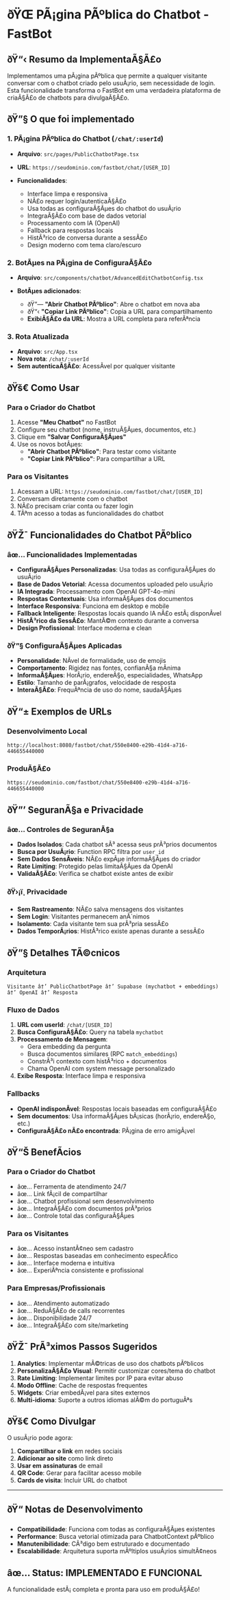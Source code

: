 ﻿# ðŸŒ PÃ¡gina PÃºblica do Chatbot - FastBot

## ðŸ“‹ Resumo da ImplementaÃ§Ã£o

Implementamos uma pÃ¡gina pÃºblica que permite a qualquer visitante conversar com o chatbot criado pelo usuÃ¡rio, sem necessidade de login. Esta funcionalidade transforma o FastBot em uma verdadeira plataforma de criaÃ§Ã£o de chatbots para divulgaÃ§Ã£o.

## ðŸ”§ O que foi implementado

### 1. **PÃ¡gina PÃºblica do Chatbot** (`/chat/:userId`)

- **Arquivo**: `src/pages/PublicChatbotPage.tsx`
- **URL**: `https://seudominio.com/fastbot/chat/[USER_ID]`
- **Funcionalidades**:

  - Interface limpa e responsiva
  - NÃ£o requer login/autenticaÃ§Ã£o
  - Usa todas as configuraÃ§Ãµes do chatbot do usuÃ¡rio
  - IntegraÃ§Ã£o com base de dados vetorial
  - Processamento com IA (OpenAI)
  - Fallback para respostas locais
  - HistÃ³rico de conversa durante a sessÃ£o
  - Design moderno com tema claro/escuro

### 2. **BotÃµes na PÃ¡gina de ConfiguraÃ§Ã£o**

- **Arquivo**: `src/components/chatbot/AdvancedEditChatbotConfig.tsx`
- **BotÃµes adicionados**:

  - ðŸ”— **"Abrir Chatbot PÃºblico"**: Abre o chatbot em nova aba
  - ðŸ“‹ **"Copiar Link PÃºblico"**: Copia a URL para compartilhamento
  - **ExibiÃ§Ã£o da URL**: Mostra a URL completa para referÃªncia

### 3. **Rota Atualizada**

- **Arquivo**: `src/App.tsx`
- **Nova rota**: `/chat/:userId`
- **Sem autenticaÃ§Ã£o**: AcessÃ­vel por qualquer visitante

## ðŸš€ Como Usar

### Para o Criador do Chatbot

1. Acesse **"Meu Chatbot"** no FastBot
2. Configure seu chatbot (nome, instruÃ§Ãµes, documentos, etc.)
3. Clique em **"Salvar ConfiguraÃ§Ãµes"**
4. Use os novos botÃµes:
   - **"Abrir Chatbot PÃºblico"**: Para testar como visitante
   - **"Copiar Link PÃºblico"**: Para compartilhar a URL

### Para os Visitantes

1. Acessam a URL: `https://seudominio.com/fastbot/chat/[USER_ID]`
2. Conversam diretamente com o chatbot
3. NÃ£o precisam criar conta ou fazer login
4. TÃªm acesso a todas as funcionalidades do chatbot

## ðŸŽ¯ Funcionalidades do Chatbot PÃºblico

### âœ… **Funcionalidades Implementadas**

- **ConfiguraÃ§Ãµes Personalizadas**: Usa todas as configuraÃ§Ãµes do usuÃ¡rio
- **Base de Dados Vetorial**: Acessa documentos uploaded pelo usuÃ¡rio
- **IA Integrada**: Processamento com OpenAI GPT-4o-mini
- **Respostas Contextuais**: Usa informaÃ§Ãµes dos documentos
- **Interface Responsiva**: Funciona em desktop e mobile
- **Fallback Inteligente**: Respostas locais quando IA nÃ£o estÃ¡ disponÃ­vel
- **HistÃ³rico da SessÃ£o**: MantÃ©m contexto durante a conversa
- **Design Profissional**: Interface moderna e clean

### ðŸ”§ **ConfiguraÃ§Ãµes Aplicadas**

- **Personalidade**: NÃ­vel de formalidade, uso de emojis
- **Comportamento**: Rigidez nas fontes, confianÃ§a mÃ­nima
- **InformaÃ§Ãµes**: HorÃ¡rio, endereÃ§o, especialidades, WhatsApp
- **Estilo**: Tamanho de parÃ¡grafos, velocidade de resposta
- **InteraÃ§Ã£o**: FrequÃªncia de uso do nome, saudaÃ§Ãµes

## ðŸ“± Exemplos de URLs

### Desenvolvimento Local

```
http://localhost:8080/fastbot/chat/550e8400-e29b-41d4-a716-446655440000
```

### ProduÃ§Ã£o

```
https://seudominio.com/fastbot/chat/550e8400-e29b-41d4-a716-446655440000
```

## ðŸ”’ SeguranÃ§a e Privacidade

### âœ… **Controles de SeguranÃ§a**

- **Dados Isolados**: Cada chatbot sÃ³ acessa seus prÃ³prios documentos
- **Busca por UsuÃ¡rio**: Function RPC filtra por `user_id`
- **Sem Dados SensÃ­veis**: NÃ£o expÃµe informaÃ§Ãµes do criador
- **Rate Limiting**: Protegido pelas limitaÃ§Ãµes da OpenAI
- **ValidaÃ§Ã£o**: Verifica se chatbot existe antes de exibir

### ðŸ›¡ï¸ **Privacidade**

- **Sem Rastreamento**: NÃ£o salva mensagens dos visitantes
- **Sem Login**: Visitantes permanecem anÃ´nimos
- **Isolamento**: Cada visitante tem sua prÃ³pria sessÃ£o
- **Dados TemporÃ¡rios**: HistÃ³rico existe apenas durante a sessÃ£o

## ðŸ”§ Detalhes TÃ©cnicos

### **Arquitetura**

```
Visitante â†’ PublicChatbotPage â†’ Supabase (mychatbot + embeddings) â†’ OpenAI â†’ Resposta
```

### **Fluxo de Dados**

1. **URL com userId**: `/chat/[USER_ID]`
2. **Busca ConfiguraÃ§Ã£o**: Query na tabela `mychatbot`
3. **Processamento de Mensagem**:
   - Gera embedding da pergunta
   - Busca documentos similares (RPC `match_embeddings`)
   - ConstrÃ³i contexto com histÃ³rico + documentos
   - Chama OpenAI com system message personalizado
4. **Exibe Resposta**: Interface limpa e responsiva

### **Fallbacks**

- **OpenAI indisponÃ­vel**: Respostas locais baseadas em configuraÃ§Ã£o
- **Sem documentos**: Usa informaÃ§Ãµes bÃ¡sicas (horÃ¡rio, endereÃ§o, etc.)
- **ConfiguraÃ§Ã£o nÃ£o encontrada**: PÃ¡gina de erro amigÃ¡vel

## ðŸ“Š BenefÃ­cios

### Para o **Criador do Chatbot**

- âœ… Ferramenta de atendimento 24/7
- âœ… Link fÃ¡cil de compartilhar
- âœ… Chatbot profissional sem desenvolvimento
- âœ… IntegraÃ§Ã£o com documentos prÃ³prios
- âœ… Controle total das configuraÃ§Ãµes

### Para os **Visitantes**

- âœ… Acesso instantÃ¢neo sem cadastro
- âœ… Respostas baseadas em conhecimento especÃ­fico
- âœ… Interface moderna e intuitiva
- âœ… ExperiÃªncia consistente e profissional

### Para **Empresas/Profissionais**

- âœ… Atendimento automatizado
- âœ… ReduÃ§Ã£o de calls recorrentes
- âœ… Disponibilidade 24/7
- âœ… IntegraÃ§Ã£o com site/marketing

## ðŸŽ¯ PrÃ³ximos Passos Sugeridos

1. **Analytics**: Implementar mÃ©tricas de uso dos chatbots pÃºblicos
2. **PersonalizaÃ§Ã£o Visual**: Permitir customizar cores/tema do chatbot
3. **Rate Limiting**: Implementar limites por IP para evitar abuso
4. **Modo Offline**: Cache de respostas frequentes
5. **Widgets**: Criar embedÃ¡vel para sites externos
6. **Multi-idioma**: Suporte a outros idiomas alÃ©m do portuguÃªs

## ðŸš€ Como Divulgar

O usuÃ¡rio pode agora:

1. **Compartilhar o link** em redes sociais
2. **Adicionar ao site** como link direto
3. **Usar em assinaturas** de email
4. **QR Code**: Gerar para facilitar acesso mobile
5. **Cards de visita**: Incluir URL do chatbot

---

## ðŸ“ Notas de Desenvolvimento

- **Compatibilidade**: Funciona com todas as configuraÃ§Ãµes existentes
- **Performance**: Busca vetorial otimizada para ChatbotContext pÃºblico
- **Manutenibilidade**: CÃ³digo bem estruturado e documentado
- **Escalabilidade**: Arquitetura suporta mÃºltiplos usuÃ¡rios simultÃ¢neos

## âœ… Status: **IMPLEMENTADO E FUNCIONAL**

A funcionalidade estÃ¡ completa e pronta para uso em produÃ§Ã£o!
